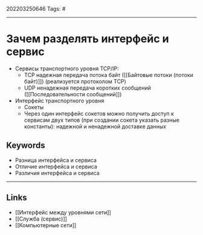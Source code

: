 202203250646
Tags: #

---

# Зачем разделять интерфейс и сервис


- Сервисы транспортного уровня TCP/IP:
	- TCP надежная передача потока байт ([[Байтовые потоки (потоки байт)]]) (реализуется протоколом TCP)
	- UDP ненадежная передача коротких сообщений ([[Последовательности сообщений]])
- Интерфейс транспортного уровня
	- Сокеты
	- Через один интерфейс сокетов можно получить доступ к сервисам двух типов (при создании сокета указать разные константы): надежной и ненадежной доставке данных

## Keywords
- Разница интерфейса и сервиса
- Отличие интерфейса и сервиса
- Различия интерфейса и сервиса

---
## Links
- [[Интерфейс между уровнями сети]]
- [[Cлужба (сервис)]]
- [[Компьютерные сети]]

